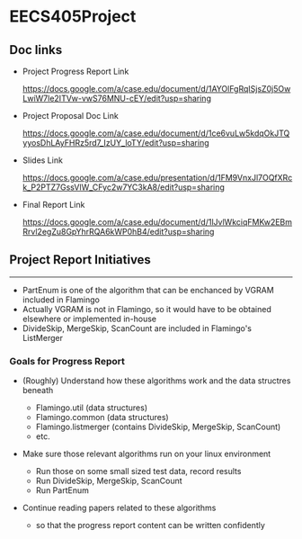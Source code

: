 # EECS405Project

## Doc links
- Project Progress Report Link

    https://docs.google.com/a/case.edu/document/d/1AYOlFgRqISjsZ0j5OwLwiW7le2ITVw-vwS76MNU-cEY/edit?usp=sharing

- Project Proposal Doc Link

    https://docs.google.com/a/case.edu/document/d/1ce6vuLw5kdqOkJTQyyosDhLAyFHRz5rd7_IzUY_loTY/edit?usp=sharing
    
- Slides Link

    https://docs.google.com/a/case.edu/presentation/d/1FM9VnxJl7OQfXRck_P2PTZ7GssVlW_CFyc2w7YC3kA8/edit?usp=sharing
    
- Final Report Link

    https://docs.google.com/a/case.edu/document/d/1lJvlWkciqFMKw2EBmRrvl2egZu8GpYhrRQA6kWP0hB4/edit?usp=sharing


## Project Report Initiatives
---
- PartEnum is one of the algorithm that can be enchanced by VGRAM included in Flamingo
- Actually VGRAM is not in Flamingo, so it would have to be obtained elsewhere or implemented in-house
- DivideSkip, MergeSkip, ScanCount are included in Flamingo's ListMerger

### Goals for Progress Report
- (Roughly) Understand how these algorithms work and the data structres beneath
    - Flamingo.util (data structures)
    - Flamingo.common (data structures)
    - Flamingo.listmerger (contains DivideSkip, MergeSkip, ScanCount)
    - etc.

- Make sure those relevant algorithms run on your linux environment
    - Run those on some small sized test data, record results
    - Run DivideSkip, MergeSkip, ScanCount
    - Run PartEnum

- Continue reading papers related to these algorithms
    - so that the progress report content can be written confidently
